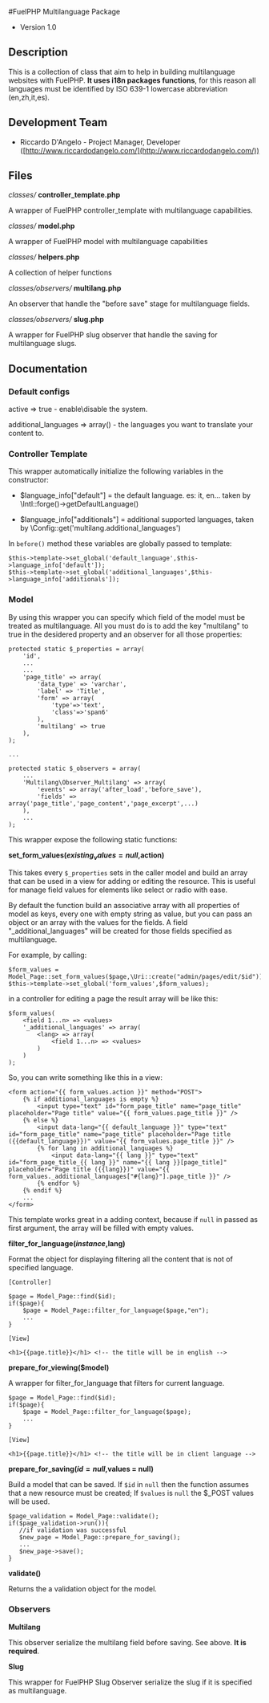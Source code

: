 #FuelPHP Multilanguage Package

* Version 1.0

## Description

This is a collection of class that aim to help in building multilanguage websites with FuelPHP. **It uses i18n packages functions**, for this reason all languages must be identified by ISO 639-1 lowercase abbreviation (en,zh,it,es).

## Development Team

* Riccardo D'Angelo - Project Manager, Developer ([http://www.riccardodangelo.com/](http://www.riccardodangelo.com/))

## Files

*classes/* **controller_template.php**

A wrapper of FuelPHP controller_template with multilanguage capabilities.

*classes/* **model.php**

A wrapper of FuelPHP model with multilanguage capabilities

*classes/* **helpers.php**

A collection of helper functions

*classes/observers/* **multilang.php**

An observer that handle the "before save" stage for multilanguage fields.

*classes/observers/* **slug.php**

A wrapper for FuelPHP slug observer that handle the saving for multilanguage slugs.

## Documentation

### Default configs

active => true - enable\disable the system.

additional_languages => array() - the languages you want to translate your content to.

### Controller Template

This wrapper automatically initialize the following variables in the constructor:

* $language_info["default"] = the default language. es: it, en... taken by \Intl::forge()->getDefaultLanguage()

* $language_info["additionals"] = additional supported languages, taken by \Config::get('multilang.additional_languages')

In `before()` method these variables are globally passed to template:

    $this->template->set_global('default_language',$this->language_info['default']);
    $this->template->set_global('additional_languages',$this->language_info['additionals']);

### Model

By using this wrapper you can specify which field of the model must be treated as multilanguage. All you must do is to add the key "multilang" to true in the desidered property and an observer for all those properties:

    protected static $_properties = array(
        'id',
        ...
        ...
        'page_title' => array(
            'data_type' => 'varchar',
            'label' => 'Title',
            'form' => array(
                'type'=>'text',
                'class'=>'span6'
            ),
            'multilang' => true
        ),
    );

    ...

    protected static $_observers = array(
        ...
        'Multilang\Observer_Multilang' => array(
            'events' => array('after_load','before_save'),
            'fields' => array('page_title','page_content','page_excerpt',...)
        ),
        ...
    );

This wrapper expose the following static functions:

**set_form_values($existing_values = null,$action)**

This takes every `$_properties` sets in the caller model and build an array that can be used in a view for adding or editing the resource. This is useful for manage field values for elements like select or radio with ease.

By default the function build an associative array with all properties of model as keys, every one with empty string as value, but you can pass an object or an array with the values for the fields.
A field "_additional_languages" will be created for those fields specified as multilanguage.

For example, by calling:

    $form_values = Model_Page::set_form_values($page,\Uri::create("admin/pages/edit/$id"));
    $this->template->set_global('form_values',$form_values);

in a controller for editing a page the result array will be like this:

    $form_values(
        <field 1...n> => <values>
        '_additional_languages' => array(
            <lang> => array(
                <field 1...n> => <values>
            )
        )
    );

So, you can write something like this in a view:

    <form action="{{ form_values.action }}" method="POST">
        {% if additional_languages is empty %}
            <input type="text" id="form_page_title" name="page_title" placeholder="Page title" value="{{ form_values.page_title }}" />
        {% else %}
            <input data-lang="{{ default_language }}" type="text" id="form_page_title" name="page_title" placeholder="Page title ({{default_language}})" value="{{ form_values.page_title }}" />
            {% for lang in additional_languages %}
                <input data-lang="{{ lang }}" type="text" id="form_page_title_{{ lang }}" name="{{ lang }}[page_title]" placeholder="Page title ({{lang}})" value="{{ form_values._additional_languages["#{lang}"].page_title }}" />
            {% endfor %}
        {% endif %}
        ...
    </form>

This template works great in a adding context, because if `null` in passed as first argument, the array will be filled with empty values.

**filter_for_language($instance,$lang)**

Format the object for displaying filtering all the content that is not of specified language.

    [Controller]

    $page = Model_Page::find($id);
    if($page){
        $page = Model_Page::filter_for_language($page,"en");
        ...
    }

    [View]

    <h1>{{page.title}}</h1> <!-- the title will be in english -->

**prepare_for_viewing($model)**

A wrapper for filter_for_language that filters for current language.

    $page = Model_Page::find($id);
    if($page){
        $page = Model_Page::filter_for_language($page);
        ...
    }

    [View]

    <h1>{{page.title}}</h1> <!-- the title will be in client language -->

**prepare_for_saving($id = null,$values = null)**

Build a model that can be saved. If `$id` in `null` then the function assumes that a new resource must be created; If `$values` is `null` the $_POST values will be used.

    $page_validation = Model_Page::validate();
    if($page_validation->run()){
       //if validation was successful
       $new_page = Model_Page::prepare_for_saving();
       ...
       $new_page->save();
    }

**validate()**

Returns the a validation object for the model.

### Observers

**Multilang**

This observer serialize the multilang field before saving. See above. __It is required__.

**Slug**

This wrapper for FuelPHP Slug Observer serialize the slug if it is specified as multilanguage.















